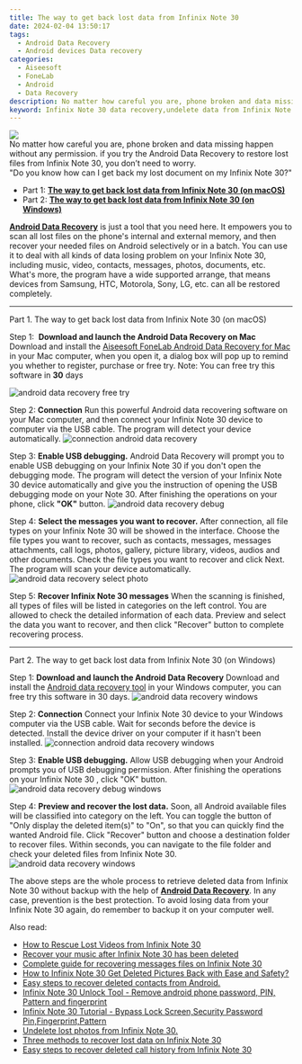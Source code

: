 ```yaml
---
title: The way to get back lost data from Infinix Note 30
date: 2024-02-04 13:50:17
tags: 
  - Android Data Recovery
  - Android devices Data recovery
categories: 
  - Aiseesoft
  - FoneLab
  - Android
  - Data Recovery
description: No matter how careful you are, phone broken and data missing happen without any permission. if you try the Android Data Recovery to restore lost files from Infinix Note 30, you don’t need to worry.
keyword: Infinix Note 30 data recovery,undelete data from Infinix Note 30,Infinix Note 30 data retrieval,Infinix Note 30 files disappear,Infinix Note 30 data disappear,broken Infinix Note 30 data recovery solution,how to recover deleted data in Infinix Note 30,how to retrieve data from Infinix Note 30,how to refind deleted data from Infinix Note 30,recover deleted data 2018 for Infinix Note 30,Infinix Note 30 data disappeared,Infinix Note 30 all data delete
---
```


<img src="https://img0mobiles.techidaily.com/images/best-assets/devices/infinix/infinix-note-30/1.jpg" class="atpl-imgstyle"  />

<div class="atpl-content atpl-for-fonelab-android recover-data">

<div class="atpl-post-description-part-1">
No matter how careful you are, phone broken and data missing happen without any permission. if you try the Android Data Recovery to restore lost files from Infinix Note 30, you don’t need to worry.
</div>
<div class="atpl-post-device-model-description">

</div>




<div class="atpl-post-description-part-2">
<div class="tpl-content-sub-paragraph-question">
    "Do you know how can I get back my lost document on my Infinix Note 30?"
</div>
</div>


<ul>
  <li>Part 1: <strong><a href="#p1">The way to get back lost data from Infinix Note 30 (on macOS)</a></strong></li>
  <li>Part 2: <strong><a href="#p2">The way to get back lost data from Infinix Note 30 (on Windows)</a></strong></li>
</ul>


<div class="atpl-post-description-part-3">
<div class="tpl-content-sub-paragraph-normal">
  <p>
    <a href="https://tools.techidaily.com/aiseesoft-android-data-recovery/" target="_blank" rel="noopener"><strong>Android Data Recovery</strong></a> is just a tool that you need here. It empowers you to scan all lost files on the phone's internal and external memory, and then recover your needed files on Android selectively or in a batch. You can use it to deal with all kinds of data losing problem on your Infinix Note 30, including music, video, contacts, messages, photos, documents, etc. What's more, the program have a wide supported arrange, that means devices from Samsung, HTC, Motorola, Sony, LG, etc. can all be restored completely.
  </p>
</div>
</div>


<!-- Part 1 -->
<a id="p1" name="p1" ></a><hr>

<div>
  <span class="atpl-step-part-style">Part 1. The way to get back lost data from Infinix Note 30 (on macOS)</span>
</div>  

<span class="atpl-stepstyle-a"><span>Step 1: </span></span> <strong>Download and launch the Android Data Recovery on Mac</strong>
Download and install the <a href="https://tools.techidaily.com/aiseesoft-android-data-recovery-for-mac/" target="_blank" rel="noopener">Aiseesoft FoneLab Android Data Recovery for Mac</a> in your Mac computer, when you open it, a dialog box will pop up to remind you whether to register, purchase or free try.
Note: You can free try this software in <strong>30</strong> days

<img src="https://tools.techidaily.com/images/apps/aiseesoft/android-data-recovery/mac-free-try.png" class="atpl-imgstyle" alt="android data recovery free try" />

<span class="atpl-stepstyle-a"><span>Step 2: </span></span> <strong>Connection</strong>
Run this powerful Android data recovering software on your Mac computer, and then connect your Infinix Note 30 device to computer via the USB cable. The program will detect your device automatically.
<img src="https://tools.techidaily.com/images/apps/aiseesoft/android-data-recovery/mac-connection-interface.jpg" class="atpl-imgstyle" alt="connection android data recovery" />

<span class="atpl-stepstyle-a"><span>Step 3: </span></span> <strong>Enable USB debugging.</strong>
Android Data Recovery will prompt you to enable USB debugging on your Infinix Note 30  if you don't open the debugging mode. The program will detect the version of your Infinix Note 30 device automatically and give you the instruction of opening the USB debugging mode on your Note 30. After finishing the operations on your phone, click <strong>"OK"</strong> button.
<img src="https://tools.techidaily.com/images/apps/aiseesoft/android-data-recovery/mac-android-usb-debug.jpg"  class="atpl-imgstyle" alt="android data recovery debug" />

<span class="atpl-stepstyle-a"><span>Step 4: </span></span> <strong>Select the messages you want to recover.</strong>
After connection, all file types on your Infinix Note 30 will be showed in the interface. Choose the file types you want to recover, such as contacts, messages, messages attachments, call logs, photos, gallery, picture library, videos, audios and other documents. Check the file types you want to recover and click Next. The program will scan your device automatically.
<img src="https://tools.techidaily.com/images/apps/aiseesoft/android-data-recovery/mac-choose-type-photos.jpg" class="atpl-imgstyle" alt="android data recovery select photo" />

<span class="atpl-stepstyle-a"><span>Step 5: </span></span> <strong>Recover Infinix Note 30 messages</strong>
When the scanning is finished, all types of files will be listed in categories on the left control. You are allowed to check the detailed information of each data. Preview and select the data you want to recover, and then click "Recover" button to complete recovering process.


<a id="p2" name="p2"></a><hr>

<!-- Part 2 -->
<div>
  <span class="atpl-step-part-style">Part 2. The way to get back lost data from Infinix Note 30 (on Windows)</span>
</div>

<span class="atpl-stepstyle-a"><span>Step 1: </span></span> <strong>Download and launch the Android Data Recovery</strong>
Download and install the <a href="https://tools.techidaily.com/aiseesoft-android-data-recovery-for-win/" target="_blank" rel="noopener">Android data recovery tool</a> in your Windows computer, you can free try this software in 30 days.
<img src="https://tools.techidaily.com/images/apps/aiseesoft/android-data-recovery/win-start-interface.png"  class="atpl-imgstyle" alt="android data recovery windows" />

<span class="atpl-stepstyle-a"><span>Step 2: </span></span> <strong>Connection</strong>
Connect your Infinix Note 30 device to your Windows computer via the USB cable. Wait for seconds before the device is detected. Install the device driver on your computer if it hasn't been installed.
<img src="https://tools.techidaily.com/images/apps/aiseesoft/android-data-recovery/win-connection-interface.png" class="atpl-imgstyle" alt="connection android data recovery windows" />

<span class="atpl-stepstyle-a"><span>Step 3: </span></span> <strong>Enable USB debugging.</strong>
Allow USB debugging when your Android prompts you of USB debugging permission. After finishing the operations on your Infinix Note 30 , click "OK" button.
<img src="https://tools.techidaily.com/images/apps/aiseesoft/android-data-recovery/win-android-usb-debug.png" class="atpl-imgstyle" alt="android data recovery debug windows" />

<span class="atpl-stepstyle-a"><span>Step 4: </span></span> <strong>Preview and recover the lost data.</strong>
Soon, all Android available files will be classified into category on the left. You can toggle the button of "Only display the deleted item(s)" to "On", so that you can quickly find the wanted Android file. Click "Recover" button and choose a destination folder to recover files. Within seconds, you can navigate to the file folder and check your deleted files from Infinix Note 30.
<img src="https://tools.techidaily.com/images/apps/aiseesoft/android-data-recovery/win-recover-photos.png" class="atpl-imgstyle" alt="android data recovery windows" />

<div class="atpl-post-description-part-4">
<div class="tpl-content-sub-paragraph-normal">
    <p>
        The above steps are the whole process to retrieve deleted data from Infinix Note 30 without backup with the help of <a href="https://tools.techidaily.com/aiseesoft-android-data-recovery/" target="_blank" rel="noopener"><strong>Android Data Recovery</strong></a>. In any case, prevention is the best protection. To avoid losing data from your Infinix Note 30 again, do remember to backup it on your computer well.
    </p>
</div>
</div>


<ins class="adsbygoogle"
     style="display:block"
     data-ad-client="ca-pub-7571918770474297"
     data-ad-slot="8358498916"
     data-ad-format="auto"
     data-full-width-responsive="true"></ins>

<span class="atpl-alsoreadstyle">Also read:</span>
<div><ul>
<li><a href="/how-to-rescue-lost-videos-from-infinix-note-30-by-fonelab-android-recover-video/" target="_blank" rel="noopener"><u>How to Rescue Lost Videos from Infinix Note 30</u></a></li>
<li><a href="/recover-your-music-after-infinix-note-30-has-been-deleted-by-fonelab-android-recover-music/" target="_blank" rel="noopener"><u>Recover your music after Infinix Note 30 has been deleted</u></a></li>
<li><a href="/complete-guide-for-recovering-messages-files-on-infinix-note-30-by-fonelab-android-recover-messages/" target="_blank" rel="noopener"><u>Complete guide for recovering messages files on Infinix Note 30</u></a></li>
<li><a href="/how-to-infinix-note-30-get-deleted-pictures-back-with-ease-and-safety-by-fonelab-android-recover-pictures/" target="_blank" rel="noopener"><u>How to Infinix Note 30 Get Deleted Pictures Back with Ease and Safety?</u></a></li>
<li><a href="/easy-steps-to-recover-deleted-contacts-from-android-by-fonelab-android-recover-contacts/" target="_blank" rel="noopener"><u>Easy steps to recover deleted contacts from Android.</u></a></li>
<li><a href="/infinix-note-30-unlock-tool-remove-android-phone-password-pin-pattern-and-fingerprint-by-drfone-android-unlock-android-unlock/" target="_blank" rel="noopener"><u>Infinix Note 30 Unlock Tool - Remove android phone password, PIN, Pattern and fingerprint</u></a></li>
<li><a href="/infinix-note-30-tutorial-bypass-lock-screen-security-password-pin-fingerprint-pattern-by-drfone-android-unlock-android-unlock/" target="_blank" rel="noopener"><u>Infinix Note 30 Tutorial - Bypass Lock Screen,Security Password Pin,Fingerprint,Pattern</u></a></li>
<li><a href="/undelete-lost-photos-from-infinix-note-30-by-fonelab-android-recover-photos/" target="_blank" rel="noopener"><u>Undelete lost photos from Infinix Note 30.</u></a></li>
<li><a href="/three-methods-to-recover-lost-data-on-infinix-note-30-by-fonelab-android-recover-data/" target="_blank" rel="noopener"><u>Three methods to recover lost data on Infinix Note 30</u></a></li>
<li><a href="/easy-steps-to-recover-deleted-call-history-from-infinix-note-30-by-fonelab-android-recover-call-logs/" target="_blank" rel="noopener"><u>Easy steps to recover deleted call history from Infinix Note 30</u></a></li>
</ul></div>

</div>
